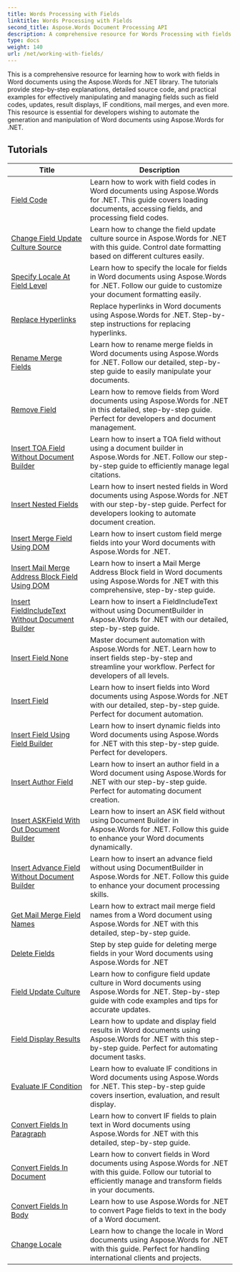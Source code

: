 ```yaml
---
title: Words Processing with Fields
linktitle: Words Processing with Fields
second_title: Aspose.Words Document Processing API
description: A comprehensive resource for Words Processing with fields in Word documents using Aspose.Words for .NET. Tutorials, examples and detailed explanations.
type: docs
weight: 140
url: /net/working-with-fields/
---
```

This is a comprehensive resource for learning how to work with fields in Word documents using the Aspose.Words for .NET library. The tutorials provide step-by-step explanations, detailed source code, and practical examples for effectively manipulating and managing fields such as field codes, updates, result displays, IF conditions, mail merges, and even more. This resource is essential for developers wishing to automate the generation and manipulation of Word documents using Aspose.Words for .NET.

 ## Tutorials
| Title | Description |
| --- | --- |
| [Field Code](./field-code/) | Learn how to work with field codes in Word documents using Aspose.Words for .NET. This guide covers loading documents, accessing fields, and processing field codes. |
| [Change Field Update Culture Source](./change-field-update-culture-source/) | Learn how to change the field update culture source in Aspose.Words for .NET with this guide. Control date formatting based on different cultures easily.|
| [Specify Locale At Field Level](./specify-locale-at-field-level/) | Learn how to specify the locale for fields in Word documents using Aspose.Words for .NET. Follow our guide to customize your document formatting easily. |
| [Replace Hyperlinks](./replace-hyperlinks/) | Replace hyperlinks in Word documents using Aspose.Words for .NET. Step-by-step instructions for replacing hyperlinks. |
| [Rename Merge Fields](./rename-merge-fields/) | Learn how to rename merge fields in Word documents using Aspose.Words for .NET. Follow our detailed, step-by-step guide to easily manipulate your documents. |
| [Remove Field](./remove-field/) | Learn how to remove fields from Word documents using Aspose.Words for .NET in this detailed, step-by-step guide. Perfect for developers and document management. |
| [Insert TOA Field Without Document Builder](./insert-toafield-without-document-builder/) | Learn how to insert a TOA field without using a document builder in Aspose.Words for .NET. Follow our step-by-step guide to efficiently manage legal citations. |
| [Insert Nested Fields](./insert-nested-fields/) | Learn how to insert nested fields in Word documents using Aspose.Words for .NET with our step-by-step guide. Perfect for developers looking to automate document creation. |
| [Insert Merge Field Using DOM](./insert-merge-field-using-dom/) | Learn how to insert custom field merge fields into your Word documents with Aspose.Words for .NET. |
| [Insert Mail Merge Address Block Field Using DOM](./insert-mail-merge-address-block-field-using-dom/) | Learn how to insert a Mail Merge Address Block field in Word documents using Aspose.Words for .NET with this comprehensive, step-by-step guide. |
| [Insert FieldIncludeText Without Document Builder](./insert-field-include-text-without-document-builder/) |  Learn how to insert a FieldIncludeText without using DocumentBuilder in Aspose.Words for .NET with our detailed, step-by-step guide. |
| [Insert Field None](./insert-field-none/) | Master document automation with Aspose.Words for .NET. Learn how to insert fields step-by-step and streamline your workflow. Perfect for developers of all levels. |
| [Insert Field](./insert-field/) | Learn how to insert fields into Word documents using Aspose.Words for .NET with our detailed, step-by-step guide. Perfect for document automation. |
| [Insert Field Using Field Builder](./insert-field-using-field-builder/) | Learn how to insert dynamic fields into Word documents using Aspose.Words for .NET with this step-by-step guide. Perfect for developers. |
| [Insert Author Field](./insert-author-field/) | Learn how to insert an author field in a Word document using Aspose.Words for .NET with our step-by-step guide. Perfect for automating document creation. |
| [Insert ASKField With Out Document Builder](./insert-askfield-with-out-document-builder/) | Learn how to insert an ASK field without using Document Builder in Aspose.Words for .NET. Follow this guide to enhance your Word documents dynamically. |
| [Insert Advance Field Without Document Builder](./insert-advance-field-with-out-document-builder/) | Learn how to insert an advance field without using DocumentBuilder in Aspose.Words for .NET. Follow this guide to enhance your document processing skills. |
| [Get Mail Merge Field Names](./get-mail-merge-field-names/) | Learn how to extract mail merge field names from a Word document using Aspose.Words for .NET with this detailed, step-by-step guide. |
| [Delete Fields](./delete-fields/) | Step by step guide for deleting merge fields in your Word documents using Aspose.Words for .NET |
| [Field Update Culture](./field-update-culture/) | Learn how to configure field update culture in Word documents using Aspose.Words for .NET. Step-by-step guide with code examples and tips for accurate updates. |
| [Field Display Results](./field-display-results/) | Learn how to update and display field results in Word documents using Aspose.Words for .NET with this step-by-step guide. Perfect for automating document tasks. |
| [Evaluate IF Condition](./evaluate-ifcondition/) | Learn how to evaluate IF conditions in Word documents using Aspose.Words for .NET. This step-by-step guide covers insertion, evaluation, and result display. |
| [Convert Fields In Paragraph](./convert-fields-in-paragraph/) | Learn how to convert IF fields to plain text in Word documents using Aspose.Words for .NET with this detailed, step-by-step guide. |
| [Convert Fields In Document](./convert-fields-in-document/) | Learn how to convert fields in Word documents using Aspose.Words for .NET with this guide. Follow our tutorial to efficiently manage and transform fields in your documents. |
| [Convert Fields In Body](./convert-fields-in-body/) | Learn how to use Aspose.Words for .NET to convert Page fields to text in the body of a Word document. |
| [Change Locale](./change-locale/) | Learn how to change the locale in Word documents using Aspose.Words for .NET with this guide. Perfect for handling international clients and projects. |

